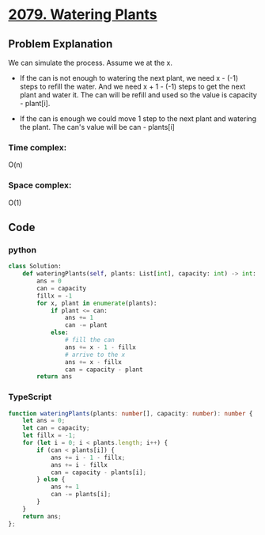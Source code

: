 # [2079. Watering Plants](https://leetcode.cn/problems/watering-plants/description/?envType=daily-question&envId=2024-05-08)



## Problem Explanation
We can simulate the process.
Assume we at the x.
+ If the can is not enough to watering the next plant, we need x - (-1) steps to refill the water.
And we need x + 1 - (-1) steps to get the next plant and water it. The can will be refill and used so the value is capacity - plant[i].

+ If the can is enough we could move 1 step to the next plant and  watering the plant. The can's value will be can - plants[i]

### Time complex:
O(n)

### Space complex:
O(1)
## Code

### python
```python
class Solution:
    def wateringPlants(self, plants: List[int], capacity: int) -> int:
        ans = 0
        can = capacity
        fillx = -1
        for x, plant in enumerate(plants):
            if plant <= can:
                ans += 1
                can -= plant
            else:
                # fill the can
                ans += x - 1 - fillx
                # arrive to the x 
                ans += x - fillx
                can = capacity - plant
        return ans
```

### TypeScript
```TypeScript
function wateringPlants(plants: number[], capacity: number): number {
    let ans = 0;
    let can = capacity;
    let fillx = -1;
    for (let i = 0; i < plants.length; i++) {
        if (can < plants[i]) {
            ans += i - 1 - fillx;
            ans += i - fillx
            can = capacity - plants[i];
        } else {
            ans += 1
            can -= plants[i];
        }
    }
    return ans;
};

```